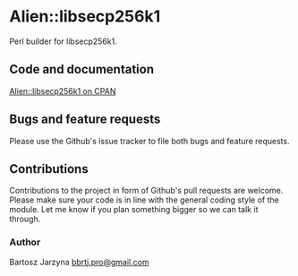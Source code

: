 # Alien::libsecp256k1
Perl builder for libsecp256k1.

## Code and documentation
[Alien::libsecp256k1 on CPAN](https://metacpan.org/release/Alien-libsecp256k1)

## Bugs and feature requests
Please use the Github's issue tracker to file both bugs and feature requests.

## Contributions
Contributions to the project in form of Github's pull requests are
welcome. Please make sure your code is in line with the general
coding style of the module. Let me know if you plan something
bigger so we can talk it through.

### Author
Bartosz Jarzyna <bbrtj.pro@gmail.com>

